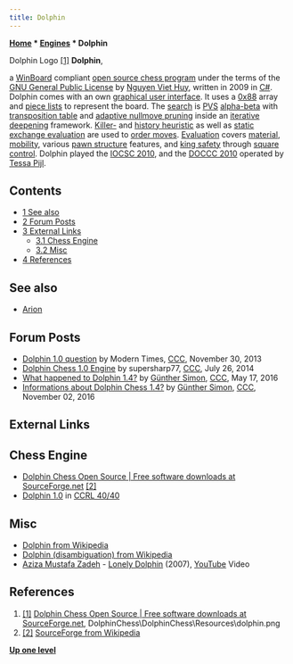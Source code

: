 ```yaml
---
title: Dolphin
---
```

**[Home](Home "Home") * [Engines](Engines "Engines") * Dolphin**

[](File:DolphinChess.jpg) Dolphin Logo <a id="cite-note-1" href="#cite-ref-1">[1]</a>
**Dolphin**,

a [WinBoard](WinBoard "WinBoard") compliant [open source chess program](Category:Open_Source "Category:Open Source") under the terms of the [GNU General Public License](Free_Software_Foundation#GPL "Free Software Foundation") by [Nguyen Viet Huy](index.php?title=Nguyen_Viet_Huy&action=edit&redlink=1 "Nguyen Viet Huy (page does not exist)"), written in 2009 in [C#](C_sharp "C sharp").
Dolphin comes with an own [graphical user interface](GUI "GUI"). It uses a [0x88](0x88 "0x88") array and [piece lists](Piece-Lists "Piece-Lists") to represent the board.
The [search](Search "Search") is [PVS](Principal_Variation_Search "Principal Variation Search") [alpha-beta](Alpha-Beta "Alpha-Beta") with [transposition table](Transposition_Table "Transposition Table") and [adaptive nullmove pruning](Null_Move_Pruning#AdaptiveNullMovePruning "Null Move Pruning") inside an [iterative deepening](Iterative_Deepening "Iterative Deepening") framework.
[Killer-](Killer_Heuristic "Killer Heuristic") and [history heuristic](History_Heuristic "History Heuristic") as well as [static exchange evaluation](Static_Exchange_Evaluation "Static Exchange Evaluation") are used to [order moves](Move_Ordering "Move Ordering"). [Evaluation](Evaluation "Evaluation") covers [material](Material "Material"), [mobility](Mobility "Mobility"), various [pawn structure](Pawn_Structure "Pawn Structure") features, and [king safety](King_Safety "King Safety") through [square control](King_Safety#SquareControl "King Safety").
Dolphin played the [IOCSC 2010](IOCSC_2010 "IOCSC 2010"), and the [DOCCC 2010](DOCCC_2010 "DOCCC 2010") operated by [Tessa Pijl](Tessa_Pijl "Tessa Pijl").

## Contents

- [1 See also](#see-also)
- [2 Forum Posts](#forum-posts)
- [3 External Links](#external-links)
  - [3.1 Chess Engine](#chess-engine)
  - [3.2 Misc](#misc)
- [4 References](#references)

## See also

- [Arion](Arion "Arion")

## Forum Posts

- [Dolphin 1.0 question](http://www.talkchess.com/forum3/viewtopic.php?f=2&t=50278) by Modern Times, [CCC](CCC "CCC"), November 30, 2013
- [Dolphin Chess 1.0 Engine](http://www.talkchess.com/forum3/viewtopic.php?f=2&t=53089) by supersharp77, [CCC](CCC "CCC"), July 26, 2014
- [What happened to Dolphin 1.4?](http://www.talkchess.com/forum3/viewtopic.php?f=2&t=60200) by [Günther Simon](G%C3%BCnther_Simon "Günther Simon"), [CCC](CCC "CCC"), May 17, 2016
- [Informations about Dolphin Chess 1.4?](http://www.talkchess.com/forum3/viewtopic.php?f=2&t=61927) by [Günther Simon](G%C3%BCnther_Simon "Günther Simon"), [CCC](CCC "CCC"), November 02, 2016

## External Links

## Chess Engine

- [Dolphin Chess Open Source | Free software downloads at SourceForge.net](https://sourceforge.net/projects/dolphinchess/) <a id="cite-note-2" href="#cite-ref-2">[2]</a>
- [Dolphin 1.0](http://www.computerchess.org.uk/ccrl/404/cgi/engine_details.cgi?print=Details&each_game=1&eng=Dolphin%201.0%2064-bit#Dolphin_1_0_64-bit) in [CCRL 40/40](CCRL "CCRL")

## Misc

- [Dolphin from Wikipedia](https://en.wikipedia.org/wiki/Dolphin)
- [Dolphin (disambiguation) from Wikipedia](https://en.wikipedia.org/wiki/Dolphin_%28disambiguation%29)
- [Aziza Mustafa Zadeh](Category:Aziza_Mustafa_Zadeh "Category:Aziza Mustafa Zadeh") - [Lonely Dolphin](https://en.wikipedia.org/wiki/Contrasts_II) (2007), [YouTube](https://en.wikipedia.org/wiki/YouTube) Video

## References

1. <a id="cite-ref-1" href="#cite-note-1">[1]</a> [Dolphin Chess Open Source | Free software downloads at SourceForge.net](https://sourceforge.net/projects/dolphinchess/), DolphinChess\\DolphinChess\\Resources\\dolphin.png
1. <a id="cite-ref-2" href="#cite-note-2">[2]</a> [SourceForge from Wikipedia](https://en.wikipedia.org/wiki/SourceForge)

**[Up one level](Engines "Engines")**

